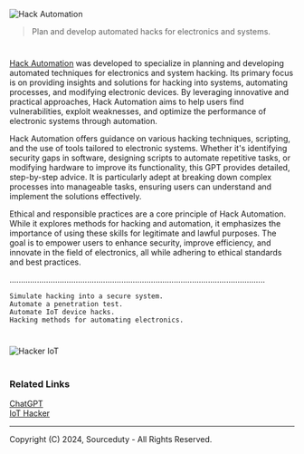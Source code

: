 ![Hack Automation](https://github.com/user-attachments/assets/c262b25a-97fc-47a0-a49d-499f1aba4043)

>  Plan and develop automated hacks for electronics and systems.

#

[Hack Automation](https://chatgpt.com/g/g-zGNpuVYNZ-hack-automation) was developed to specialize in planning and developing automated techniques for electronics and system hacking. Its primary focus is on providing insights and solutions for hacking into systems, automating processes, and modifying electronic devices. By leveraging innovative and practical approaches, Hack Automation aims to help users find vulnerabilities, exploit weaknesses, and optimize the performance of electronic systems through automation.

Hack Automation offers guidance on various hacking techniques, scripting, and the use of tools tailored to electronic systems. Whether it's identifying security gaps in software, designing scripts to automate repetitive tasks, or modifying hardware to improve its functionality, this GPT provides detailed, step-by-step advice. It is particularly adept at breaking down complex processes into manageable tasks, ensuring users can understand and implement the solutions effectively.

Ethical and responsible practices are a core principle of Hack Automation. While it explores methods for hacking and automation, it emphasizes the importance of using these skills for legitimate and lawful purposes. The goal is to empower users to enhance security, improve efficiency, and innovate in the field of electronics, all while adhering to ethical standards and best practices.

................................................................................................................

```
Simulate hacking into a secure system.
Automate a penetration test.
Automate IoT device hacks.
Hacking methods for automating electronics.
```

#

![Hacker IoT](https://github.com/user-attachments/assets/5dfddd9a-ac8e-4c90-b3e9-6cbaf4bfb0d7)

#
### Related Links

[ChatGPT](https://github.com/sourceduty/ChatGPT)
<br>
[IoT Hacker](https://github.com/sourceduty/IoT_Hacker)

***
Copyright (C) 2024, Sourceduty - All Rights Reserved.
